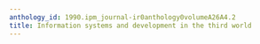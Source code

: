 ```yaml
---
anthology_id: 1990.ipm_journal-ir0anthology0volumeA26A4.2
title: Information systems and development in the third world
---
```

